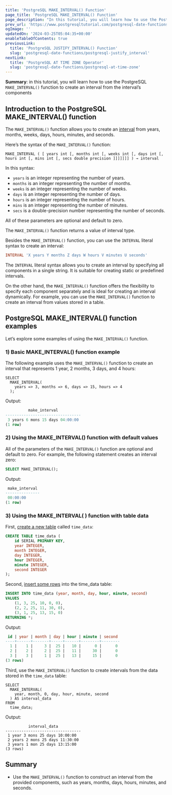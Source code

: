 ```yaml
---
title: 'PostgreSQL MAKE_INTERVAL() Function'
page_title: 'PostgreSQL MAKE_INTERVAL() Function'
page_description: "In this tutorial, you will learn how to use the PostgreSQL MAKE_INTERVAL() function to create an interval from the interval's components"
prev_url: 'https://www.postgresqltutorial.com/postgresql-date-functions/postgresql-make_interval/'
ogImage: ''
updatedOn: '2024-03-25T05:04:35+00:00'
enableTableOfContents: true
previousLink:
  title: 'PostgreSQL JUSTIFY_INTERVAL() Function'
  slug: 'postgresql-date-functions/postgresql-justify_interval'
nextLink:
  title: 'PostgreSQL AT TIME ZONE Operator'
  slug: 'postgresql-date-functions/postgresql-at-time-zone'
---
```


**Summary**: in this tutorial, you will learn how to use the PostgreSQL `MAKE_INTERVAL()` function to create an interval from the interval’s components

## Introduction to the PostgreSQL MAKE_INTERVAL() function

The `MAKE_INTERVAL()` function allows you to create an [interval](../postgresql-tutorial/postgresql-interval) from years, months, weeks, days, hours, minutes, and seconds.

Here’s the syntax of the `MAKE_INTERVAL()` function:

```csssqlsql
MAKE_INTERVAL ( [ years int [, months int [, weeks int [, days int [, hours int [, mins int [, secs double precision ]]]]]]] ) → interval
```

In this syntax:

- `years` is an integer representing the number of years.
- `months` is an integer representing the number of months.
- `weeks` is an integer representing the number of weeks.
- `days` is an integer representing the number of days.
- `hours` is an integer representing the number of hours.
- `mins` is an integer representing the number of minutes.
- `secs` is a double\-precision number representing the number of seconds.

All of these parameters are optional and default to zero.

The `MAKE_INTERVAL()` function returns a value of interval type.

Besides the `MAKE_INTERVAL()` function, you can use the `INTERVAL` literal syntax to create an interval:

```sql
INTERVAL 'X years Y months Z days W hours V minutes U seconds'
```

The `INTERVAL` literal syntax allows you to create an interval by specifying all components in a single string. It is suitable for creating static or predefined intervals.

On the other hand, the `MAKE_INTERVAL()` function offers the flexibility to specify each component separately and is ideal for creating an interval dynamically. For example, you can use the `MAKE_INTERVAL()` function to create an interval from values stored in a table.

## PostgreSQL MAKE_INTERVAL() function examples

Let’s explore some examples of using the `MAKE_INTERVAL()` function.

### 1\) Basic MAKE_INTERVAL() function example

The following example uses the `MAKE_INTERVAL()` function to create an interval that represents 1 year, 2 months, 3 days, and 4 hours:

```
SELECT
  MAKE_INTERVAL(
    years => 3, months => 6, days => 15, hours => 4
  );
```

Output:

```sql
          make_interval
---------------------------------
 3 years 6 mons 15 days 04:00:00
(1 row)
```

### 2\) Using the MAKE_INTERVAL() function with default values

All of the parameters of the `MAKE_INTERVAL()` function are optional and default to zero. For example, the following statement creates an interval zero:

```sql
SELECT MAKE_INTERVAL();
```

Output:

```sql
 make_interval
---------------
 00:00:00
(1 row)
```

### 3\) Using the MAKE_INTERVAL( ) function with table data

First, [create a new table](../postgresql-tutorial/postgresql-create-table) called `time_data`:

```sql
CREATE TABLE time_data (
    id SERIAL PRIMARY KEY,
    year INTEGER,
    month INTEGER,
    day INTEGER,
    hour INTEGER,
    minute INTEGER,
    second INTEGER
);
```

Second, [insert some rows](../postgresql-tutorial/postgresql-insert-multiple-rows) into the time_data table:

```sql
INSERT INTO time_data (year, month, day, hour, minute, second)
VALUES
    (1, 3, 25, 10, 0, 0),
    (2, 2, 25, 11, 30, 0),
    (3, 1, 25, 13, 15, 0)
RETURNING *;
```

Output:

```sql
 id | year | month | day | hour | minute | second
----+------+-------+-----+------+--------+--------
  1 |    1 |     3 |  25 |   10 |      0 |      0
  2 |    2 |     2 |  25 |   11 |     30 |      0
  3 |    3 |     1 |  25 |   13 |     15 |      0
(3 rows)
```

Third, use the `MAKE_INTERVAL()` function to create intervals from the data stored in the `time_data` table:

```
SELECT
  MAKE_INTERVAL(
    year, month, 0, day, hour, minute, second
  ) AS interval_data
FROM
  time_data;
```

Output:

```
          interval_data
---------------------------------
 1 year 3 mons 25 days 10:00:00
 2 years 2 mons 25 days 11:30:00
 3 years 1 mon 25 days 13:15:00
(3 rows)
```

## Summary

- Use the `MAKE_INTERVAL()` function to construct an interval from the provided components, such as years, months, days, hours, minutes, and seconds.
